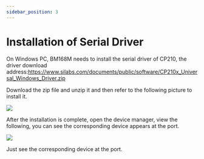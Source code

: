 ```yaml
---
sidebar_position: 3
---
```


# Installation of Serial Driver

On Windows PC, BM168M needs to install the serial driver of CP210, the driver download address:https://www.silabs.com/documents/public/software/CP210x_Universal_Windows_Driver.zip

Download the zip file and unzip it and then refer to the following picture to install it.

![](/img/bm168m/serial-driver-install-1.webp)

After the installation is complete, open the device manager, view the following, you can see the corresponding device appears at the port.

![](/img/bm168m/serial-driver-install-2.webp)

Just see the corresponding device at the port.

